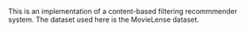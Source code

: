 This is an implementation of a content-based filtering recommmender system. The dataset used here is the MovieLense dataset.
